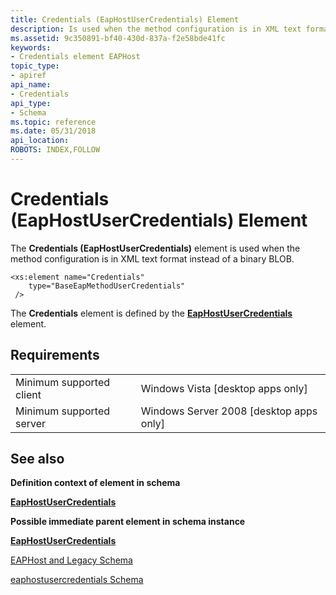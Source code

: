 ```yaml
---
title: Credentials (EapHostUserCredentials) Element
description: Is used when the method configuration is in XML text format instead of a binary BLOB.
ms.assetid: 9c350891-bf40-430d-837a-f2e58bde41fc
keywords:
- Credentials element EAPHost
topic_type:
- apiref
api_name:
- Credentials
api_type:
- Schema
ms.topic: reference
ms.date: 05/31/2018
api_location: 
ROBOTS: INDEX,FOLLOW
---
```


# Credentials (EapHostUserCredentials) Element

The **Credentials (EapHostUserCredentials)** element is used when the method configuration is in XML text format instead of a binary BLOB.

``` syntax
<xs:element name="Credentials"
    type="BaseEapMethodUserCredentials"
 />
```

The **Credentials** element is defined by the [**EapHostUserCredentials**](eaphostusercredentialsschema-eaphostusercredentials-element.md) element.

## Requirements



|                                     |                                                      |
|-------------------------------------|------------------------------------------------------|
| Minimum supported client<br/> | Windows Vista \[desktop apps only\]<br/>       |
| Minimum supported server<br/> | Windows Server 2008 \[desktop apps only\]<br/> |



## See also

<dl> <dt>

**Definition context of element in schema**
</dt> <dt>

[**EapHostUserCredentials**](eaphostusercredentialsschema-eaphostusercredentials-element.md)
</dt> <dt>

**Possible immediate parent element in schema instance**
</dt> <dt>

[**EapHostUserCredentials**](eaphostusercredentialsschema-eaphostusercredentials-element.md)
</dt> <dt>

[EAPHost and Legacy Schema](eaphost-schemas.md)
</dt> <dt>

[eaphostusercredentials Schema](eaphostusercredentialsschema-schema.md)
</dt> </dl>

 

 





